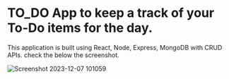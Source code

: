 # TO_DO App to keep a track of your To-Do items for the day.
<p> This application is built using React, Node, Express, MongoDB with CRUD APIs. check the below the screenshot.</p>

![Screenshot 2023-12-07 101059](https://github.com/hakish9637/TO_DO/assets/147521225/e7c960e1-bafb-4e7c-928b-817c907ef979)

